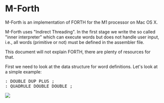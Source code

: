 # M-Forth

M-Forth is an implementation of FORTH for the M1 processor on Mac OS X.

M-Forth uses "Indirect Threading".  In the first stage we write the so called
"inner interpreter" which can execute words but does not handle user input,
i.e., all words (primitive or not) must be defined in the assembler file.

This document will not explain FORTH, there are plenty of resources for that.

First we need to look at the data structure for word definitions.
Let's look at a simple example:
<pre>
: DOUBLE DUP PLUS ;
: QUADRULE DOUBLE DOUBLE ;
</pre>

<img src="http://beta.rad.pub/ftp/m1.png">


